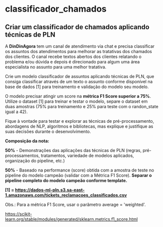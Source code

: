 # classificador_chamados
 
**Criar um classificador de chamados aplicando técnicas de PLN**
---

A **DinDinAgora** tem um canal de atendimento via chat e precisa classificar os assuntos dos atendimentos para melhorar as tratativas dos chamados dos clientes. O canal recebe textos abertos dos clientes relatando o problema e/ou dúvida e depois é direcionado para algum uma área especialista no assunto para uma melhor tratativa.​

Crie um modelo classificador de assuntos aplicando técnicas de PLN, que consiga classificar através de um texto o assunto conforme disponível na base de dados [1] para treinamento e validação do modelo seu modelo.​

O modelo precisar atingir um score na **métrica F1 Score superior a 75%**. Utilize o dataset [1] para treinar e testar o modelo, separe o dataset em duas amostras (75% para treinamento e 25% para teste com o randon_state igual a 42).​

Fique à vontade para testar e explorar as técnicas de pré-processamento, abordagens de NLP, algoritmos e bibliotecas, mas explique e justifique as suas decisões durante o desenvolvimento.​

**Composição da nota:​**

**50%** - Demonstrações das aplicações das técnicas de PLN (regras, pré-processamentos, tratamentos, variedade de modelos aplicados, organização do pipeline, etc.)​

**50%** - Baseado na performance (score) obtida com a amostra de teste no pipeline do modelo campeão (validar com  a Métrica F1 Score). **Separar o pipeline completo do modelo campeão conforme template.​**

**[1] = ​https://dados-ml-pln.s3.sa-east-1.amazonaws.com/tickets_reclamacoes_classificados.csv**

Obs.: Para a métrica F1 Score, usar o parâmetro average = 'weighted'.

https://scikit-learn.org/stable/modules/generated/sklearn.metrics.f1_score.html
